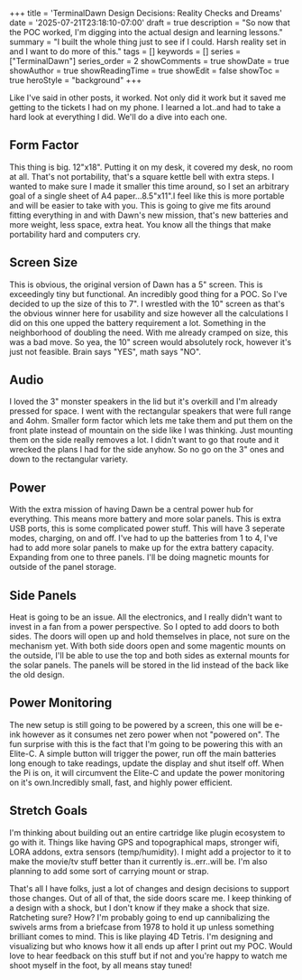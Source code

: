 +++
title = 'TerminalDawn Design Decisions: Reality Checks and Dreams'
date = '2025-07-21T23:18:10-07:00'
draft = true
description = "So now that the POC worked, I'm digging into the actual design and learning lessons."
summary = "I built the whole thing just to see if I could. Harsh reality set in and I want to do more of this."
tags = []
keywords = []
series = ["TerminalDawn"]
series_order = 2
showComments = true
showDate = true
showAuthor = true
showReadingTime = true
showEdit = false
showToc = true
heroStyle = "background"
+++

Like I've said in other posts, it worked. Not only did it work but it saved me getting to the tickets I had on my phone. I learned a lot..and had to take a hard look at everything I did. We'll do a dive into each one.

## Form Factor

This thing is big. 12"x18". Putting it on my desk, it covered my desk, no room at all. That's not portability, that's a square kettle bell with extra steps. I wanted to make sure I made it smaller this time around, so I set an arbitrary goal of a single sheet of A4 paper...8.5"x11".I feel like this is more portable and will be easier to take with you. This is going to give me fits around fitting everything in and with Dawn's new mission, that's new batteries and more weight, less space, extra heat. You know all the things that make portability hard and computers cry.

## Screen Size

This is obvious, the original version of Dawn has a 5" screen. This is exceedingly tiny but functional. An incredibly good thing for a POC. So I've decided to up the size of this to 7". I wrestled with the 10" screen as that's the obvious winner here for usability and size however all the calculations I did on this one upped the battery requirement a lot. Something in the neighborhood of doubling the need. With me already cramped on size, this was a bad move. So yea, the 10" screen would absolutely rock, however it's just not feasible. Brain says "YES", math says "NO".

## Audio

I loved the 3" monster speakers in the lid but it's overkill and I'm already pressed for space. I went with the rectangular speakers that were full range and 4ohm. Smaller form factor which lets me take them and put them on the front plate instead of mountain on the side like I was thinking. Just mounting them on the side really removes a lot. I didn't want to go that route and it wrecked the plans I had for the side anyhow. So no go on the 3" ones and down to the rectangular variety.

## Power

With the extra mission of having Dawn be a central power hub for everything. This means more battery and more solar panels. This is extra USB ports, this is some complicated power stuff. This will have 3 seperate modes, charging, on and off. I've had to up the batteries from 1 to 4, I've had to add more solar panels to make up for the extra battery capacity. Expanding from one to three panels. I'll be doing magnetic mounts for outside of the panel storage.

## Side Panels

Heat is going to be an issue. All the electronics, and I really didn't want to invest in a fan from a power perspective. So I opted to add doors to both sides. The doors will open up and hold themselves in place, not sure on the mechanism yet. With both side doors open and some magentic mounts on the outside, I'll be able to use the top and both sides as external mounts for the solar panels. The panels will be stored in the lid instead of the back like the old design.

## Power Monitoring

The new setup is still going to be powered by a screen, this one will be e-ink however as it consumes net zero power when not "powered on". The fun surprise with this is the fact that I'm going to be powering this with an Elite-C. A simple button will trigger the power, run off the main batteries long enough to take readings, update the display and shut itself off. When the Pi is on, it will circumvent the Elite-C and update the power monitoring on it's own.Incredibly small, fast, and highly power efficient.

## Stretch Goals

I'm thinking about building out an entire cartridge like plugin ecosystem to go with it. Things like having GPS and topographical maps, stronger wifi, LORA addons, extra sensors (temp/humidity). I might add a projector to it to make the movie/tv stuff better than it currently is..err..will be. I'm also planning to add some sort of carrying mount or strap.

That's all I have folks, just a lot of changes and design decisions to support those changes. Out of all of that, the side doors scare me. I keep thinking of a design with a shock, but I don't know if they make a shock that size. Ratcheting sure? How? I'm probably going to end up cannibalizing the swivels arms from a briefcase from 1978 to hold it up unless something brilliant comes to mind. This is like playing 4D Tetris. I'm designing and visualizing but who knows how it all ends up after I print out my POC. Would love to hear feedback on this stuff but if not and you're happy to watch me shoot myself in the foot, by all means stay tuned!
